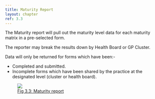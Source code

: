 ```yaml
---
title: Maturity Report
layout: chapter
ref: 3.3
---
```

The Maturity report will pull out the maturity level data for each maturity matrix in a pre-selected form.

The reporter may break the results down by Health Board or GP Cluster.

Data will only be returned for forms which have been:-

  - Completed and submitted.
  - Incomplete forms which have been shared by the practice at the designated level (cluster or health board).


<div>
<a href="{{ "/assets/images/reports_maturityreport.png" | prepend: site.url }}" data-lightbox="statusresults-image" data-title="Fig 3.3 Maturity report">
  <figure>
    <img src="{{ "/assets/images/reports_maturityreport_small.png" | prepend: site.url }}" />
    <figcaption>Fig 3.3: Maturity report</figcaption>
  </figure>
</a>
</div>
